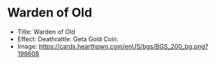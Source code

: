 # Warden of Old
- Title:  Warden of Old
- Effect:  Deathrattle: Geta Gold Coin.
- Image:  https://cards.hearthpwn.com/enUS/bgs/BGS_200_bg.png?198608
